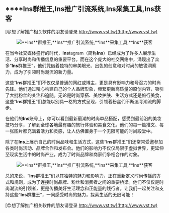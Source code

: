 ## ****Ins**群推王,**Ins**推广引流系统,**Ins**采集工具,**Ins**获客**

[😍想了解推广相关软件的朋友请登录 http://www.vst.tw](http://www.vst.tw)

 <center><img src="https://vst.tw/MP4/tuiguang/png/7.png" alt="**Ins**群推王,**Ins**推广引流系统,**Ins**采集工具,**Ins**获客"></center>

在当今社交媒体盛行的时代，**Ins**tagram（简称**Ins**）已经成为了许多人展示生活、分享时尚和传播信息的重要平台。而在这个庞大的社交网络中，涌现出了众多“**Ins**群推王”，他们凭借着独特的审美眼光、出色的创意和对时尚的敏锐洞察力，成为了引领时尚潮流的新力量。

这些“**Ins**群推王”们不仅仅是普通的网红或博主，更是具有影响力和号召力的时尚先锋。他们通过精心构建自己的个人品牌形象，频繁更新高质量的原创内容，吸引了大批粉丝的关注和追随。无论是时尚穿搭、美妆护肤、生活方式还是旅行美食，这些“**Ins**群推王”们总能以别具一格的方式呈现，引领着粉丝们不断追寻潮流的脚步。

在他们的**Ins**账号上，你可以看到最新最潮的时尚单品搭配，感受到最前沿的美妆技巧分享，了解到全球各地最有趣的旅行体验和美食文化。他们的每一篇推文、每一张图片都充满着活力和灵感，让人仿佛置身于一个无限可能的时尚殿堂中。

除了在**Ins**上展示自己的时尚品味和生活方式，这些“**Ins**群推王”们还常常受邀参加各类时尚活动、品牌合作和发布会。他们的影响力不仅仅局限于虚拟世界，更延伸至现实生活中的时尚产业，成为了时尚品牌和商家们争相合作的对象。

 <center><img src="https://vst.tw/MP4/tuiguang/png/4.png" alt="**Ins**群推王,**Ins**推广引流系统,**Ins**采集工具,**Ins**获客"></center>

总的来说，“**Ins**群推王”们以其独特的魅力和影响力，正在重新定义时尚传播的方式和规则，成为了连接时尚品牌、粉丝和消费者之间的重要桥梁。他们不仅仅是时尚潮流的引领者，更是传播美好生活理念和正能量的践行者。让我们一起关注和支持这些“**Ins**群推王”，一同感受时尚的魅力，探索生活的无限可能！

[😍想了解推广相关软件的朋友请登录 http://www.vst.tw](http://www.vst.tw)



